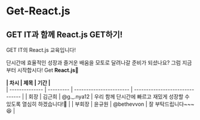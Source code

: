 # Get-React.js
## GET IT과 함께 React.js GET하기!

GET IT의 React.js 교육입니다! 

단시간에 효율적인 성장과 즐거운 배움을 모토로 달려나갈 준비가 되셨나요?
그럼 지금부터 시작합시다! Get **React.js**👊


**| 차시          |  제목   | 기간   |**                        
| -------------- | --------- | ----------------------- | ------------------------------- |
| 회장        | 김근희 | @g._.nya12       | 우리 함께 단시간에 빠르고 재밌게 성장할 수 있도록 열심히 하겠습니다!👊 |
| 부회장      | 윤규원 | @bethevvon | 잘 부탁드립니다~~~😆 |
